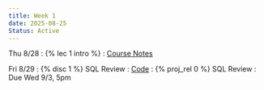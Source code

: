 ```yaml
---
title: Week 1
date: 2025-08-25
Status: Active
---
```


Thu 8/28
: {% lec 1 intro %}
  : [Course Notes](https://data101.org/notes/1-SQL/review.html#sql-review)

Fri 8/29
: {% disc 1 %} SQL Review
  : [Code](http://data101.datahub.berkeley.edu/)
: {% proj_rel 0 %} SQL Review
  : Due Wed 9/3, 5pm


